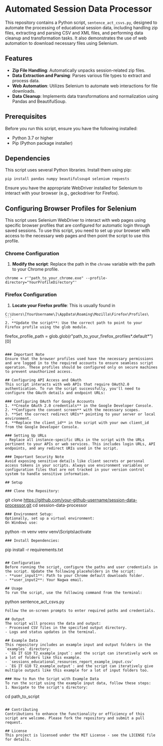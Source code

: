 # Automated Session Data Processor
This repository contains a Python script, `sentence_act_csvs.py`, designed to automate the processing of educational session data, including handling zip files, extracting and parsing CSV and XML files, and performing data cleanup and transformation tasks. It also demonstrates the use of web automation to download necessary files using Selenium.

## Features
- **Zip File Handling**: Automatically unpacks session-related zip files.
- **Data Extraction and Parsing**: Parses various file types to extract and process data.
- **Web Automation**: Utilizes Selenium to automate web interactions for file downloads.
- **Data Cleanup**: Implements data transformations and normalization using Pandas and BeautifulSoup.

## Prerequisites
Before you run this script, ensure you have the following installed:
- Python 3.7 or higher
- Pip (Python package installer)

## Dependencies
This script uses several Python libraries. Install them using pip:
```
pip install pandas numpy beautifulsoup4 selenium requests
```
Ensure you have the appropriate WebDriver installed for Selenium to interact with your browser (e.g., geckodriver for Firefox).

## Configuring Browser Profiles for Selenium
This script uses Selenium WebDriver to interact with web pages using specific browser profiles that are configured for automatic login through saved sessions. To use this script, you need to set up your browser with access to the necessary web pages and then point the script to use this profile.

### Chrome Configuration
1. **Modify the script**: Replace the path in the `chrome` variable with the path to your Chrome profile.
```
chrome = r'"path_to_your_chrome.exe" --profile-directory="YourProfileDirectory"'
```

### Firefox Configuration
1. **Locate your Firefox profile**: This is usually found in 
```
C:\Users\[YourUsername\]\AppData\Roaming\Mozilla\Firefox\Profiles\
```.
2. **Update the script**: Use the correct path to point to your Firefox profile using the glob module.
```
firefox_profile_path = glob.glob(r"path_to_your_firefox_profiles\*.default*")[0]
```

### Important Note
Ensure that the browser profiles used have the necessary permissions and are logged in to the required accounts to ensure seamless script operation. These profiles should be configured only on secure machines to prevent unauthorized access.

## Configuring API Access and OAuth
This script interacts with web APIs that require OAuth2.0 authentication. To run the script successfully, you'll need to configure the OAuth details and endpoint URLs:

### Configuring OAuth for Google Accounts
1. **Create OAuth 2.0 credentials** in the Google Developer Console.
2. **Configure the consent screen** with the necessary scopes.
3. **Set the correct redirect URIs** pointing to your server or local environment.
4. **Replace the client_id** in the script with your own client_id from the Google Developer Console.

### Setting Up URLs
- Replace all instance-specific URLs in the script with the URLs pertinent to your APIs or web services. This includes login URLs, API endpoints, and any redirect URIs used in the script.

### Important Security Note
Avoid exposing sensitive details like client secrets or personal access tokens in your scripts. Always use environment variables or configuration files that are not tracked in your version control system to handle sensitive information.

## Setup

### Clone the Repository:
```
git clone https://github.com/your-github-username/session-data-processor.git
cd session-data-processor
```
### Environment Setup:
Optionally, set up a virtual environment:
On Windows use:
```
python -m venv venv
venv\Scripts\activate
```
### Install Dependencies:
```
pip install -r requirements.txt
```

## Configuration
Before running the script, configure the paths and user credentials in the script. Update the following placeholders in the script:
- **user_input1**: Path to your Chrome default downloads folder.
- **user_input2**: Your Nagwa email.

## Usage
To run the script, use the following command from the terminal:
```
python sentence_act_csvs.py
```
Follow the on-screen prompts to enter required paths and credentials.

## Output
The script will process the data and output:
- Processed CSV files in the specified output directory.
- Logs and status updates in the terminal.

## Example Data
This repository includes an example input and output folders in the `examples` directory:
- `EG IT G10 T2_example_input`: and the script can iteratively work on a lot of folders like this example.
- `sessions_educational_resources_report_example_input.csv`
- `EG IT G10 T2_example_output`: and the script can iteratively give multiple outputs like this example for a lot of input folders too.

### How to Run the Script with Example Data
To run the script using the example input data, follow these steps:
1. Navigate to the script's directory:
```
cd path_to_script
```

## Contributing
Contributions to enhance the functionality or efficiency of this script are welcome. Please fork the repository and submit a pull request.

## License
This project is licensed under the MIT License - see the LICENSE file for details.